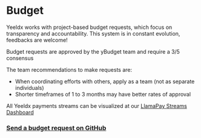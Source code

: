 # Budget

Yeeldx works with project-based budget requests, which focus on transparency and accountability. This system is in constant evolution, feedbacks are welcome!

Budget requests are approved by the yBudget team and require a 3/5 consensus

The team recommendations to make requests are:

- When coordinating efforts with others, apply as a team (not as separate individuals)
- Shorter timeframes of 1 to 3 months may have better rates of approval

All Yeeldx payments streams can be visualized at our [LlamaPay Streams Dashboard](https://llamapay.io/streams?chainId=1&address=ychad.eth)

### [Send a budget request on GitHub](https://github.com/Yeeldx/budget/issues/new/choose)